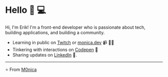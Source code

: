 # Hello 👋 💻

Hi, I'm Erik! I'm a front-end developer who is passionate about tech, building applications, and building a community. 

- Learning in public on <a href="https://www.twitch.tv/blacktechdiva">Twitch</a> or <a href="https://www.monica.dev">monica.dev</a> 📹 ✍🏾
- Tinkering with interactions on <a href="https://codepen.io/m0nica"> Codepen</a> 🏓
- Sharing updates on <a href="https://www.linkedin.com/in/monicampowell/">LinkedIn</a> 💼. 


---
⭐️ From [M0nica](https://github.com/M0nica)
